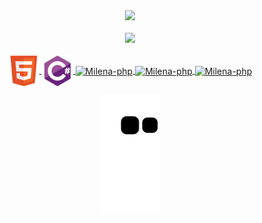 
<div align="center">
  <a href="https://github.com/MilenaMartini">
  <img height="150em" src="https://github-readme-stats.vercel.app/api/top-langs/?username=MilenaMartini&layout=compact&langs_count=7&theme=github_dark&title_color=f22727"/>
    <br><br>
  <img height="180em" src="http://github-readme-streak-stats.herokuapp.com?user=MilenaMartini&theme=github_dark&hdate_format=j%20M%5B%20Y%5D&stroke=DBDADA&background=0D1117&ring=f22727&fire=b30d1e&currStreakNum=FFFF&sideNums=FFFF&currStreakLabel=f22727&sideLabels=f22727&dates=75EEB"/>

<div style="display: inline_block" align="center"><br>
  <img align="center" alt="Milena-HTML" height="50" width="50" margin="50" src="https://raw.githubusercontent.com/devicons/devicon/master/icons/html5/html5-original.svg">
  <img align="center" alt="Milena-Csharp" height="50" width="50" margin="50" src="https://raw.githubusercontent.com/devicons/devicon/master/icons/csharp/csharp-original.svg">
  <img align="center" alt="Milena-php" height="50" width="50" margin="10" src="https://cdn.jsdelivr.net/gh/devicons/devicon/icons/php/php-plain.svg" />
  <img align="center" alt="Milena-php" height="50" width="50" margin="10" src="https://cdn.jsdelivr.net/gh/devicons/devicon/icons/css3/css3-original.svg" />
  <img align="center" alt="Milena-php" height="50" width="50" src="https://cdn.jsdelivr.net/gh/devicons/devicon/icons/mysql/mysql-original.svg" />

</div>


![Snake animation](https://github.com/MilenaMartini/MilenaMartini/blob/output/github-contribution-grid-snake.svg)
</div>
